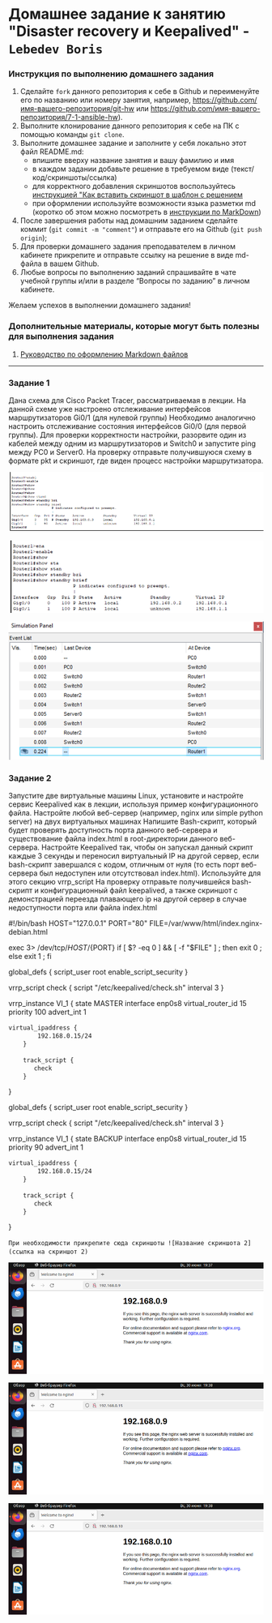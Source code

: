 # Домашнее задание к занятию "Disaster recovery и Keepalived" - `Lebedev Boris`


### Инструкция по выполнению домашнего задания

   1. Сделайте `fork` данного репозитория к себе в Github и переименуйте его по названию или номеру занятия, например, https://github.com/имя-вашего-репозитория/git-hw или  https://github.com/имя-вашего-репозитория/7-1-ansible-hw).
   2. Выполните клонирование данного репозитория к себе на ПК с помощью команды `git clone`.
   3. Выполните домашнее задание и заполните у себя локально этот файл README.md:
      - впишите вверху название занятия и вашу фамилию и имя
      - в каждом задании добавьте решение в требуемом виде (текст/код/скриншоты/ссылка)
      - для корректного добавления скриншотов воспользуйтесь [инструкцией "Как вставить скриншот в шаблон с решением](https://github.com/netology-code/sys-pattern-homework/blob/main/screen-instruction.md)
      - при оформлении используйте возможности языка разметки md (коротко об этом можно посмотреть в [инструкции  по MarkDown](https://github.com/netology-code/sys-pattern-homework/blob/main/md-instruction.md))
   4. После завершения работы над домашним заданием сделайте коммит (`git commit -m "comment"`) и отправьте его на Github (`git push origin`);
   5. Для проверки домашнего задания преподавателем в личном кабинете прикрепите и отправьте ссылку на решение в виде md-файла в вашем Github.
   6. Любые вопросы по выполнению заданий спрашивайте в чате учебной группы и/или в разделе “Вопросы по заданию” в личном кабинете.
   
Желаем успехов в выполнении домашнего задания!
   
### Дополнительные материалы, которые могут быть полезны для выполнения задания

1. [Руководство по оформлению Markdown файлов](https://gist.github.com/Jekins/2bf2d0638163f1294637#Code)

---

### Задание 1

Дана схема для Cisco Packet Tracer, рассматриваемая в лекции.
На данной схеме уже настроено отслеживание интерфейсов маршрутизаторов Gi0/1 (для нулевой группы)
Необходимо аналогично настроить отслеживание состояния интерфейсов Gi0/0 (для первой группы).
Для проверки корректности настройки, разорвите один из кабелей между одним из маршрутизаторов и Switch0 и запустите ping между PC0 и Server0.
На проверку отправьте получившуюся схему в формате pkt и скриншот, где виден процесс настройки маршрутизатора.

![alt text](https://github.com/bris91/10-01/blob/1f953a527852672fa38d2a9a40102a96a02e4ef2/2024-06-25_21-58-42.png)

![alt text](https://github.com/bris91/10-01/blob/1f953a527852672fa38d2a9a40102a96a02e4ef2/2024-06-25_22-00-18.png)

![alt text](https://github.com/bris91/10-01/blob/1f953a527852672fa38d2a9a40102a96a02e4ef2/2024-06-25_22-05-22.png)


### Задание 2

Запустите две виртуальные машины Linux, установите и настройте сервис Keepalived как в лекции, используя пример конфигурационного файла.
Настройте любой веб-сервер (например, nginx или simple python server) на двух виртуальных машинах
Напишите Bash-скрипт, который будет проверять доступность порта данного веб-сервера и существование файла index.html в root-директории данного веб-сервера.
Настройте Keepalived так, чтобы он запускал данный скрипт каждые 3 секунды и переносил виртуальный IP на другой сервер, если bash-скрипт завершался с кодом, отличным от нуля (то есть порт веб-сервера был недоступен или отсутствовал index.html). Используйте для этого секцию vrrp_script
На проверку отправьте получившейся bash-скрипт и конфигурационный файл keepalived, а также скриншот с демонстрацией переезда плавающего ip на другой сервер в случае недоступности порта или файла index.html

#!/bin/bash
HOST="127.0.0.1"
PORT="80"
FILE=/var/www/html/index.nginx-debian.html

exec 3> /dev/tcp/${HOST}/${PORT}
if [ $? -eq 0 ] && [ -f "$FILE" ] ; then exit 0 ; else exit 1 ; fi



global_defs {
    script_user root
    enable_script_security
}

vrrp_script check {
    script "/etc/keepalived/check.sh"
    interval 3
}

vrrp_instance VI_1 {
    state MASTER
    interface enp0s8
    virtual_router_id 15
    priority 100
    advert_int 1

    virtual_ipaddress {
            192.168.0.15/24
        }

        track_script {
           check
        }
}

global_defs {
    script_user root
    enable_script_security
}

vrrp_script check {
    script "/etc/keepalived/check.sh"
    interval 3
}

vrrp_instance VI_1 {
    state BACKUP
    interface enp0s8
    virtual_router_id 15
    priority 90
    advert_int 1

    virtual_ipaddress {
            192.168.0.15/24
        }

        track_script {
           check
        }
}

`При необходимости прикрепитe сюда скриншоты
![Название скриншота 2](ссылка на скриншот 2)`

![alt text](https://github.com/bris91/10-01/blob/1f953a527852672fa38d2a9a40102a96a02e4ef2/%D0%A1%D0%BD%D0%B8%D0%BC%D0%BE%D0%BA%20%D1%8D%D0%BA%D1%80%D0%B0%D0%BD%D0%B0%20%D0%BE%D1%82%202024-06-30%2019-38-01.png)

![alt text](https://github.com/bris91/10-01/blob/1f953a527852672fa38d2a9a40102a96a02e4ef2/%D0%A1%D0%BD%D0%B8%D0%BC%D0%BE%D0%BA%20%D1%8D%D0%BA%D1%80%D0%B0%D0%BD%D0%B0%20%D0%BE%D1%82%202024-06-30%2019-38-16.png)

![alt text](https://github.com/bris91/10-01/blob/1f953a527852672fa38d2a9a40102a96a02e4ef2/%D0%A1%D0%BD%D0%B8%D0%BC%D0%BE%D0%BA%20%D1%8D%D0%BA%D1%80%D0%B0%D0%BD%D0%B0%20%D0%BE%D1%82%202024-06-30%2019-38-46.png)
